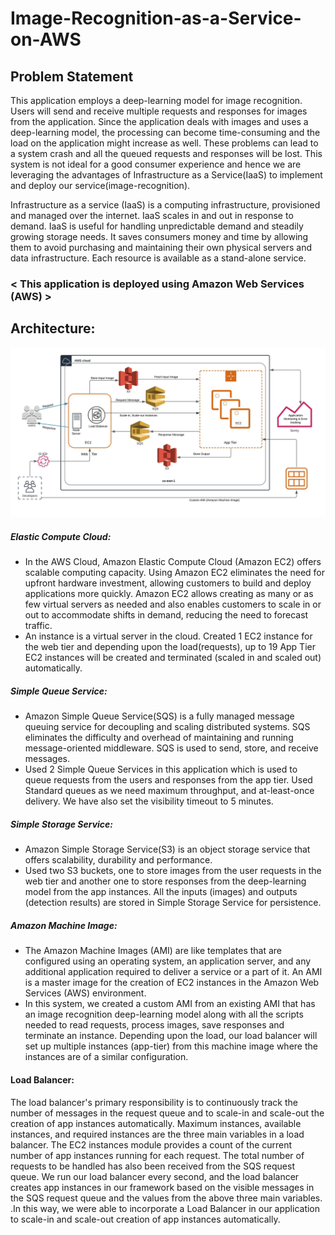 # Image-Recognition-as-a-Service-on-AWS
## Problem Statement 
This application employs a deep-learning model for image recognition. Users will send and receive multiple requests and responses for images from the application. Since the application deals with images and uses a deep-learning model, the processing can become time-consuming and the load on the application might increase as well. These problems can lead to a system crash and all the queued requests and responses will be lost. This system is not ideal for a good consumer experience and hence we are leveraging the advantages of Infrastructure as a Service(IaaS) to implement and deploy our service(image-recognition). 

Infrastructure as a service (IaaS) is a computing infrastructure, provisioned and managed over the internet. IaaS scales in and out in response to demand. IaaS is useful for handling unpredictable demand and steadily growing storage needs. It saves consumers money and time by allowing them to avoid purchasing and maintaining their own physical servers and data infrastructure. Each resource is available as a stand-alone service.

###          < This application is deployed using Amazon Web Services (AWS) >

## Architecture:
![Alt text](Web-tier/public/iaas.jpeg)
##### Elastic Compute Cloud: 
* In the AWS Cloud, Amazon Elastic Compute Cloud (Amazon EC2) offers scalable computing capacity. Using Amazon EC2 eliminates the need for upfront hardware investment, allowing customers to build and deploy applications more quickly. Amazon EC2 allows creating as many or as few virtual servers as needed and also enables customers to scale in or out to accommodate shifts in demand, reducing the need to forecast traffic.
* An instance is a virtual server in the cloud. Created 1 EC2 instance for the web tier and depending upon the load(requests), up to 19 App Tier EC2 instances will be created and terminated (scaled in and scaled out) automatically.
##### Simple Queue Service:
* Amazon Simple Queue Service(SQS) is a fully managed message queuing service for decoupling and scaling distributed systems. SQS eliminates the difficulty and overhead of maintaining and running message-oriented middleware. SQS is used to send, store, and receive messages.
* Used 2 Simple Queue Services in this application which is used to queue requests from the users and responses from the app tier. Used Standard queues as we need maximum throughput, and at-least-once delivery. We have also set the visibility timeout to 5 minutes.
##### Simple Storage Service: 
* Amazon Simple Storage Service(S3) is an object storage service that offers scalability, durability and performance.
* Used two S3 buckets, one to store images from the user requests in the web tier and another one to store responses from the deep-learning model from the app instances. All the inputs (images) and outputs (detection results) are stored in Simple Storage Service for persistence.
##### Amazon Machine Image: 
* The Amazon Machine Images (AMI) are like templates that are configured using an operating system, an application server, and any additional application required to deliver a service or a part of it. An AMI is a master image for the creation of EC2 instances in the Amazon Web Services (AWS) environment. 
* In this system, we created a custom AMI from an existing AMI that has an image recognition deep-learning model along with all the scripts needed to read requests, process images, save responses and terminate an instance. Depending upon the load, our load balancer will set up multiple instances (app-tier) from this machine image where the instances are of a similar configuration.

#### Load Balancer: 
The load balancer's primary responsibility is to continuously track the number of messages in the request queue and to scale-in and scale-out the creation of app instances automatically. Maximum instances, available instances, and required instances are the three main variables in a load balancer. The EC2 instances module provides a count of the current number of app instances running for each request. The total number of requests to be handled has also been received from the SQS request queue. We run our load balancer every second, and the load balancer creates app instances in our framework based on the visible messages in the SQS request queue and the values from the above three main variables. .In this way, we were able to incorporate a Load Balancer in our application to scale-in and scale-out creation of app instances automatically.



